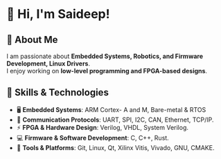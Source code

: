 
# 👋 Hi, I'm Saideep!

## 🚀 About Me  
I am passionate about **Embedded Systems, Robotics, and Firmware Development, Linux Drivers**.  
I enjoy working on **low-level programming and FPGA-based designs**.

## 🔧 Skills & Technologies  
- 🖥 **Embedded Systems**: ARM Cortex- A and M, Bare-metal & RTOS  
- 🔌 **Communication Protocols**: UART, SPI, I2C, CAN, Ethernet, TCP/IP. 
- ⚡ **FPGA & Hardware Design**: Verilog, VHDL, System Verilog.
- 💻 **Firmware & Software Development**: C, C++, Rust. 
- 🔨 **Tools & Platforms**: Git, Linux, Qt, Xilinx Vitis, Vivado, GNU, CMAKE.  

